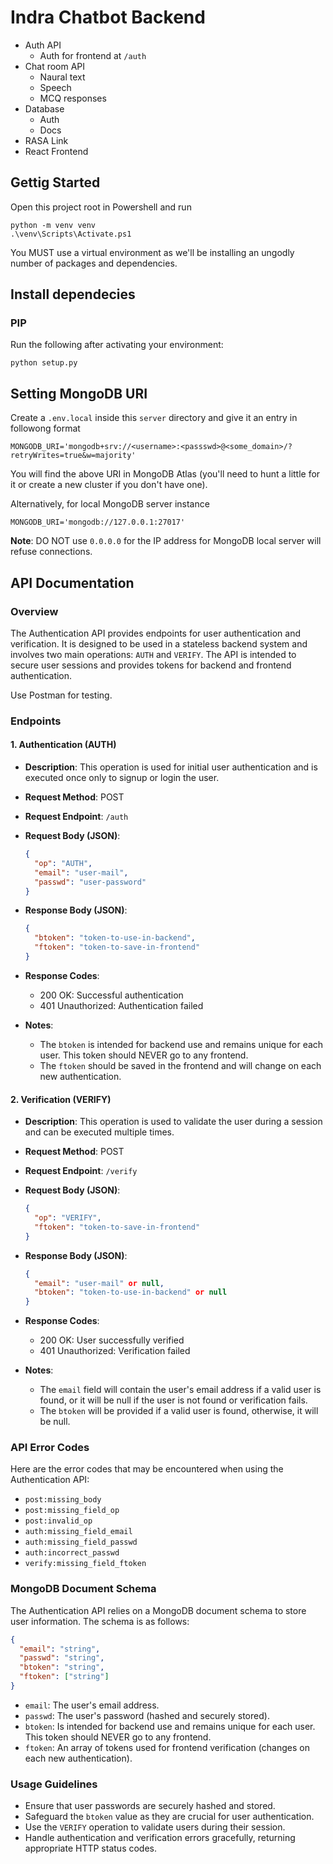 # Indra Chatbot Backend
- Auth API
  - Auth for frontend at `/auth`
- Chat room API
  - Naural text
  - Speech
  - MCQ responses
- Database
  - Auth
  - Docs
- RASA Link
- React Frontend


## Gettig Started
Open this project root in Powershell and run
```
python -m venv venv
.\venv\Scripts\Activate.ps1
```
You MUST use a virtual environment as we'll be installing an ungodly number of packages and dependencies.


## Install dependecies

### PIP
Run the following after activating your environment:
```
python setup.py
```

## Setting MongoDB URI
Create a `.env.local` inside this `server` directory and give it an entry in followong format
```
MONGODB_URI='mongodb+srv://<username>:<passswd>@<some_domain>/?retryWrites=true&w=majority'
```
You will find the above URI in MongoDB Atlas (you'll need to hunt a little for it or create a new cluster if you don't have one).


Alternatively, for local MongoDB server instance
```
MONGODB_URI='mongodb://127.0.0.1:27017'
```

**Note**: DO NOT use `0.0.0.0` for the IP address for MongoDB local server will refuse connections.


## API Documentation

### Overview

The Authentication API provides endpoints for user authentication and verification. It is designed to be used in a stateless backend system and involves two main operations: `AUTH` and `VERIFY`. The API is intended to secure user sessions and provides tokens for backend and frontend authentication.

Use Postman for testing.

### Endpoints

#### 1. Authentication (AUTH)

- **Description**: This operation is used for initial user authentication and is executed once only to signup or login the user.

- **Request Method**: POST

- **Request Endpoint**: `/auth`

- **Request Body (JSON)**:
  ```json
  {
    "op": "AUTH",
    "email": "user-mail",
    "passwd": "user-password"
  }
  ```

- **Response Body (JSON)**:
  ```json
  {
    "btoken": "token-to-use-in-backend",
    "ftoken": "token-to-save-in-frontend"
  }
  ```

- **Response Codes**:
  - 200 OK: Successful authentication
  - 401 Unauthorized: Authentication failed

- **Notes**:
  - The `btoken` is intended for backend use and remains unique for each user. This token should NEVER go to any frontend.
  - The `ftoken` should be saved in the frontend and will change on each new authentication.

#### 2. Verification (VERIFY)

- **Description**: This operation is used to validate the user during a session and can be executed multiple times.

- **Request Method**: POST

- **Request Endpoint**: `/verify`

- **Request Body (JSON)**:
  ```json
  {
    "op": "VERIFY",
    "ftoken": "token-to-save-in-frontend"
  }
  ```

- **Response Body (JSON)**:
  ```json
  {
    "email": "user-mail" or null,
    "btoken": "token-to-use-in-backend" or null
  }
  ```

- **Response Codes**:
  - 200 OK: User successfully verified
  - 401 Unauthorized: Verification failed

- **Notes**:
  - The `email` field will contain the user's email address if a valid user is found, or it will be null if the user is not found or verification fails.
  - The `btoken` will be provided if a valid user is found, otherwise, it will be null.

### API Error Codes
Here are the error codes that may be encountered when using the Authentication API:

- `post:missing_body`
- `post:missing_field_op`
- `post:invalid_op`
- `auth:missing_field_email`
- `auth:missing_field_passwd`
- `auth:incorrect_passwd`
- `verify:missing_field_ftoken`

### MongoDB Document Schema

The Authentication API relies on a MongoDB document schema to store user information. The schema is as follows:

```json
{
  "email": "string",
  "passwd": "string",
  "btoken": "string",
  "ftoken": ["string"]
}
```

- `email`: The user's email address.
- `passwd`: The user's password (hashed and securely stored).
- `btoken`: Is intended for backend use and remains unique for each user. This token should NEVER go to any frontend.
- `ftoken`: An array of tokens used for frontend verification (changes on each new authentication).

### Usage Guidelines

- Ensure that user passwords are securely hashed and stored.
- Safeguard the `btoken` value as they are crucial for user authentication.
- Use the `VERIFY` operation to validate users during their session.
- Handle authentication and verification errors gracefully, returning appropriate HTTP status codes.
